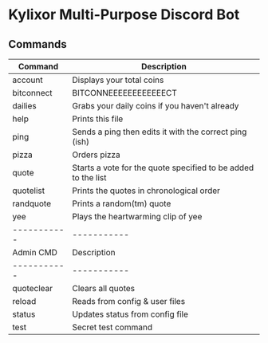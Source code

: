 **Kylixor Multi-Purpose Discord Bot**
====================================

Commands
--------

| Command     | Description
| ----------- | -----------
| account	  | Displays your total coins
| bitconnect  | BITCONNEEEEEEEEEEEECT
| dailies	  | Grabs your daily coins if you haven't already
| help        | Prints this file
| ping        | Sends a ping then edits it with the correct ping (ish)
| pizza       | Orders pizza
| quote       | Starts a vote for the quote specified to be added to the list
| quotelist   | Prints the quotes in chronological order
| randquote   | Prints a random(tm) quote
| yee         | Plays the heartwarming clip of yee
| ----------- | -----------
| Admin CMD   | Description
| ----------- | -----------
| quoteclear  | Clears all quotes
| reload      | Reads from config & user files
| status      | Updates status from config file
| test        | Secret test command
